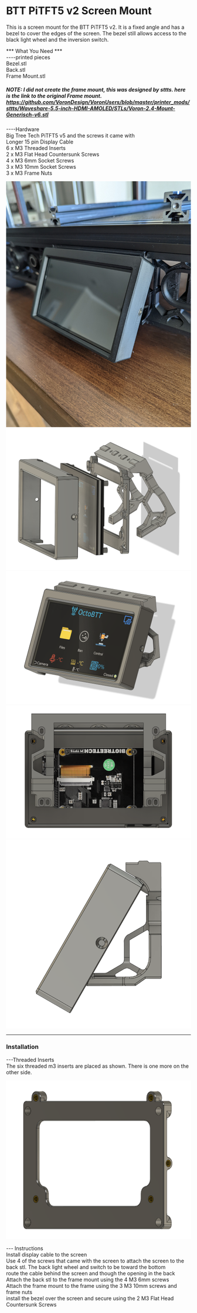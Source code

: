 # BTT PiTFT5 v2 Screen Mount  #
This is a screen mount for the BTT PiTFT5 v2. It is a fixed angle and has a bezel to cover the edges of the screen. The bezel still allows access to the black light wheel and the inversion switch.

*** What You Need ***  
----printed pieces  
Bezel.stl  
Back.stl  
Frame Mount.stl  

##### NOTE: I did not create the frame mount, this was designed by sttts. here is the link to the original Frame mount. https://github.com/VoronDesign/VoronUsers/blob/master/printer_mods/sttts/Waveshare-5.5-inch-HDMI-AMOLED/STLs/Voron-2.4-Mount-Generisch-v6.stl #####  

----Hardware  
Big Tree Tech PiTFT5 v5 and the screws it came with  
Longer 15 pin Display Cable  
6 x M3 Threaded Inserts  
2 x M3 Flat Head Countersunk Screws  
4 x M3 6mm Socket Screws  
3 x M3 10mm Socket Screws  
3 x M3 Frame Nuts  


![Actual.png](https://github.com/Demitryk/Voron2.4-Mods/blob/704b049f63688529aa9f474ecdeccd3d49bdc9b4/BTT_PiTFT5_Screen_Mount/Images/Actual.jpg?raw=true) 
![Exploded.png](https://github.com/Demitryk/Voron2.4-Mods/blob/704b049f63688529aa9f474ecdeccd3d49bdc9b4/BTT_PiTFT5_Screen_Mount/Images/Exploded.PNG?raw=true) 
![Angle.png](https://github.com/Demitryk/Voron2.4-Mods/blob/704b049f63688529aa9f474ecdeccd3d49bdc9b4/BTT_PiTFT5_Screen_Mount/Images/Angl.PNG?raw=true) 
![Bottom.png](https://github.com/Demitryk/Voron2.4-Mods/blob/704b049f63688529aa9f474ecdeccd3d49bdc9b4/BTT_PiTFT5_Screen_Mount/Images/Bottom.PNG?raw=true) 
![Side.png](https://github.com/Demitryk/Voron2.4-Mods/blob/704b049f63688529aa9f474ecdeccd3d49bdc9b4/BTT_PiTFT5_Screen_Mount/Images/Side.PNG?raw=true) 


___________________________________________________________________________________________________________________________________________
### Installation ###  

---Threaded Inserts  
The six threaded m3 inserts are placed as shown. There is one more on the other side.  

![Threaded.png](https://github.com/Demitryk/Voron2.4-Mods/blob/313842ef886ef415c867bbdf9a58c542901d63db/BTT_PiTFT5_Screen_Mount/Images/Threded.PNG?raw=true)  

--- Instructions  
Install display cable to the screen  
Use 4 of the screws that came with the screen to attach the screen to the back stl. The back light wheel and switch to be toward the bottom  
route the cable behind the screen and though the opening in the back  
Attach the back stl to the frame mount using the 4 M3 6mm screws  
Attach the frame mount to the frame using the 3 M3 10mm screws and frame nuts  
install the bezel over the screen and secure using the 2 M3 Flat Head Countersunk Screws  

